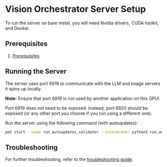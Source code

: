 
# Vision Orchestrator Server Setup

To run the server on bare metal, you will need Nvidia drivers, CUDA toolkit, and Docker.

## Prerequisites

1. [Prerequisites](../../../generic_docs/prerequisites.md)

## Running the Server

The server uses port 6919 to communicate with the LLM and image servers it spins up locally.

**Note:** Ensure that port 6919 is not used by another application on this GPU!

Port 6919 does not need to be exposed. Instead, port 6920 should be exposed (or any other port you choose if you run using a different one).

Run the server using the following command (with autoupdates):

```bash
pm2 start --name run_autoupdates_validator --interpreter python3 run_autoupdates_validator.py
```

## Troubleshooting

For further troubleshooting, refer to the [troubleshooting guide](../../../generic_docs/troubleshooting.md).
